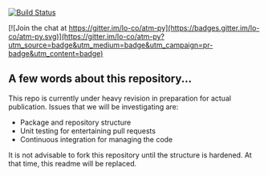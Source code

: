 [![Build Status](https://travis-ci.org/lo-co/atm-py.svg?branch=master)](https://travis-ci.org/lo-co/atm-py)


[![Join the chat at https://gitter.im/lo-co/atm-py](https://badges.gitter.im/lo-co/atm-py.svg)](https://gitter.im/lo-co/atm-py?utm_source=badge&utm_medium=badge&utm_campaign=pr-badge&utm_content=badge)

## A few words about this repository...

This repo is currently under heavy revision in preparation for actual publication.  Issues that we will be investigating are:

* Package and repository structure
* Unit testing for entertaining pull requests
* Continuous integration for managing the code

It is not advisable to fork this repository until the structure is hardened.  At that time, this readme will be replaced.
